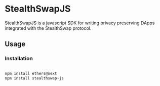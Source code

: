 # StealthSwapJS

StealthSwapJS is a javascript SDK for writing privacy preserving DApps integrated
with the StealthSwap protocol.

## Usage

### Installation

```sh

npm install ethers@next
npm install stealthswap-js

```

